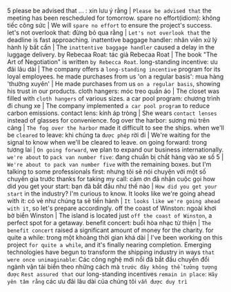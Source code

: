 5
please be advised that ... : xin lưu ý rằng | `Please be advised that` the meeting has been rescheduled for tomorrow.
spare no effort(idiom): không tiếc công sức | We will `spare no effort` to ensure the project's success.
let's not overlook that: đừng bỏ qua rằng | `Let's not overlook that` the deadline is fast approaching.
inattentive baggage handler: nhân viên xử lý hành lý bất cẩn | The `inattentive baggage handler` caused a delay in the luggage delivery.
by Rebecaa Roat: tác giả Rebecaa Roat | The book "The Art of Negotiation" is written `by Rebecca Roat`.
long-standing incentive: ưu đãi lâu dài | The company offers a `long-standing incentive` program for its loyal employees.
he made purchases from us 'on a regular basis': mua hàng 'thường xuyên' | He made purchases from us `on a regular basis`, showing his trust in our products.
cloth hangers: móc treo quần áo | The closet was filled with `cloth hangers` of various sizes.
a car pool program: chương trình đi chung xe | The company implemented `a car pool program` to reduce carbon emissions.
contact lens: kính áp tròng | She wears `contact lenses` instead of glasses for convenience.
fog over the harbor: sương mù trên cảng | `The fog over the harbor` made it difficult to see the ships.
when we'll be `cleared` to leave: khi chúng ta `được phép` rời đi | We're waiting for the signal to know when we'll be cleared to leave.
on going forward: trong tương lai | `On going forward`, we plan to expand our business internationally.
`we're about` to `pack van number five`: đang chuẩn bị chất hàng vào xe số 5 | `We're about to pack van number five` with the remaining boxes.
but I'm talking to some professionals first: nhưng tôi sẽ nói chuyện với một số chuyên gia trước
thanks for taking my call: cảm ơn đã nhận cuộc gọi
how did you get your start: bạn đã bắt đầu như thế nào | `How did you get your start` in the industry? I'm curious to know.
It looks like we're going ahead with it: có vẻ như chúng ta sẽ tiến hành | `It looks like we're going ahead with it`, so let's prepare accordingly.
off the coast of Winston: ngoài khơi bờ biển Winston | The island is located just `off the coast of Winston`, a perfect spot for a getaway.
benefit concert: buổi hòa nhạc từ thiện | `The benefit concert` raised a significant amount of money for the charity.
for quite a while: trong một khoảng thời gian khá dài | I've been working on this project `for quite a while`, and it's finally nearing completion.
Emerging technologies have begun to transform the shipping industry in ways `that were once unimaginable`: Các công nghệ mới nổi đã bắt đầu chuyển đổi ngành vận tải biển theo những cách mà `trước đây không thể tưởng tượng được`
`Rest assured that` our long-standing incentives `remain in place`: `Hãy yên tâm rằng` các ưu đãi lâu dài của chúng tôi `vẫn được duy trì`